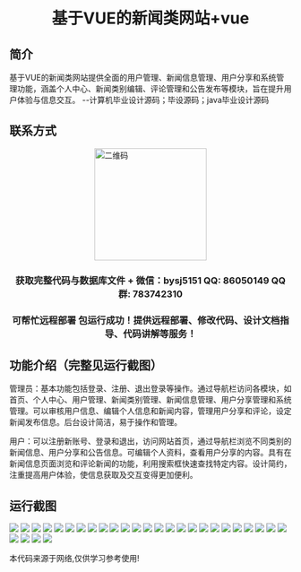<p><h1 align="center">基于VUE的新闻类网站+vue</h1></p>

## 简介
基于VUE的新闻类网站提供全面的用户管理、新闻信息管理、用户分享和系统管理功能，涵盖个人中心、新闻类别编辑、评论管理和公告发布等模块，旨在提升用户体验与信息交互。    --计算机毕业设计源码；毕设源码；java毕业设计源码


## 联系方式
<img src="https://bs-1329754181.cos.ap-shanghai.myqcloud.com/wx.jpg" alt="二维码" style="display: block; margin: 0 auto;" width="200px">
<p><h3 align="center">获取完整代码与数据库文件 + 微信：bysj5151 QQ: 86050149 QQ群: 783742310</h3></p>
<p><h3 align="center">可帮忙远程部署 包运行成功！提供远程部署、修改代码、设计文档指导、代码讲解等服务！</h3></p>

## 功能介绍（完整见运行截图）
管理员：基本功能包括登录、注册、退出登录等操作。通过导航栏访问各模块，如首页、个人中心、用户管理、新闻类别管理、新闻信息管理、用户分享管理和系统管理。可以审核用户信息、编辑个人信息和新闻内容，管理用户分享和评论，设定新闻发布信息。后台设计简洁，易于操作和管理。

用户：可以注册新账号、登录和退出，访问网站首页，通过导航栏浏览不同类别的新闻信息、用户分享和公告信息。可编辑个人资料，查看用户分享的内容。具有在新闻信息页面浏览和评论新闻的功能，利用搜索框快速查找特定内容。设计简约，注重提高用户体验，使信息获取及交互变得更加便利。


## 运行截图
![](https://bs-1329754181.cos.ap-shanghai.myqcloud.com/ssm/NewsWebsite/img/001.jpg)
![](https://bs-1329754181.cos.ap-shanghai.myqcloud.com/ssm/NewsWebsite/img/002.jpg)
![](https://bs-1329754181.cos.ap-shanghai.myqcloud.com/ssm/NewsWebsite/img/003.jpg)
![](https://bs-1329754181.cos.ap-shanghai.myqcloud.com/ssm/NewsWebsite/img/004.jpg)
![](https://bs-1329754181.cos.ap-shanghai.myqcloud.com/ssm/NewsWebsite/img/005.jpg)
![](https://bs-1329754181.cos.ap-shanghai.myqcloud.com/ssm/NewsWebsite/img/006.jpg)
![](https://bs-1329754181.cos.ap-shanghai.myqcloud.com/ssm/NewsWebsite/img/007.jpg)
![](https://bs-1329754181.cos.ap-shanghai.myqcloud.com/ssm/NewsWebsite/img/008.jpg)
![](https://bs-1329754181.cos.ap-shanghai.myqcloud.com/ssm/NewsWebsite/img/009.jpg)
![](https://bs-1329754181.cos.ap-shanghai.myqcloud.com/ssm/NewsWebsite/img/010.jpg)
![](https://bs-1329754181.cos.ap-shanghai.myqcloud.com/ssm/NewsWebsite/img/011.jpg)
![](https://bs-1329754181.cos.ap-shanghai.myqcloud.com/ssm/NewsWebsite/img/012.jpg)
![](https://bs-1329754181.cos.ap-shanghai.myqcloud.com/ssm/NewsWebsite/img/013.jpg)
![](https://bs-1329754181.cos.ap-shanghai.myqcloud.com/ssm/NewsWebsite/img/014.jpg)
![](https://bs-1329754181.cos.ap-shanghai.myqcloud.com/ssm/NewsWebsite/img/015.jpg)
![](https://bs-1329754181.cos.ap-shanghai.myqcloud.com/ssm/NewsWebsite/img/016.jpg)
![](https://bs-1329754181.cos.ap-shanghai.myqcloud.com/ssm/NewsWebsite/img/017.jpg)
![](https://bs-1329754181.cos.ap-shanghai.myqcloud.com/ssm/NewsWebsite/img/018.jpg)
![](https://bs-1329754181.cos.ap-shanghai.myqcloud.com/ssm/NewsWebsite/img/019.jpg)
![](https://bs-1329754181.cos.ap-shanghai.myqcloud.com/ssm/NewsWebsite/img/020.jpg)
![](https://bs-1329754181.cos.ap-shanghai.myqcloud.com/ssm/NewsWebsite/img/021.jpg)
![](https://bs-1329754181.cos.ap-shanghai.myqcloud.com/ssm/NewsWebsite/img/022.jpg)
![](https://bs-1329754181.cos.ap-shanghai.myqcloud.com/ssm/NewsWebsite/img/023.jpg)
![](https://bs-1329754181.cos.ap-shanghai.myqcloud.com/ssm/NewsWebsite/img/024.jpg)
![](https://bs-1329754181.cos.ap-shanghai.myqcloud.com/ssm/NewsWebsite/img/025.jpg)
![](https://bs-1329754181.cos.ap-shanghai.myqcloud.com/ssm/NewsWebsite/img/026.jpg)
![](https://bs-1329754181.cos.ap-shanghai.myqcloud.com/ssm/NewsWebsite/img/027.jpg)
![](https://bs-1329754181.cos.ap-shanghai.myqcloud.com/ssm/NewsWebsite/img/028.jpg)
![](https://bs-1329754181.cos.ap-shanghai.myqcloud.com/ssm/NewsWebsite/img/029.jpg)

<p>本代码来源于网络,仅供学习参考使用!</p>
